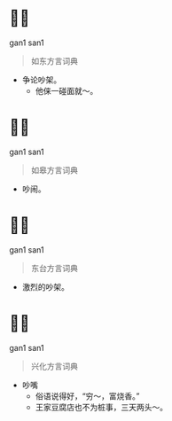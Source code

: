 # 𠵹丧
gan1 san1
> 如东方言词典
- 争论吵架。
  - 他俫一碰面就～。

# 𠵹丧
gan1 san1
> 如皋方言词典
- 吵闹。

# 𠵹丧
gan1 san1
> 东台方言词典
- 激烈的吵架。

# 𠵹丧
gan1 san1
> 兴化方言词典
- 吵嘴
  - 俗语说得好，“穷～，富烧香。”
  - 王家豆腐店也不为桩事，三天两头～。
